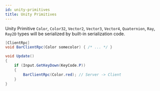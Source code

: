 ```yaml
---
id: unity-primitives
title: Unity Primitives
---
```


Unity Primitive `Color`, `Color32`, `Vector2`, `Vector3`, `Vector4`, `Quaternion`, `Ray`, `Ray2D` types will be serialized by built-in serialization code.

```csharp
[ClientRpc]
void BarClientRpc(Color somecolor) { /* ... */ }

void Update()
{
    if (Input.GetKeyDown(KeyCode.P))
    {
        BarClientRpc(Color.red); // Server -> Client
    }
}
```